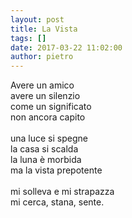 ```yaml
---
layout: post
title: La Vista
tags: []
date: 2017-03-22 11:02:00
author: pietro
---
```

Avere un amico<br/>avere un silenzio<br/>come un significato<br/>non ancora capito<br/><br/>una luce si spegne<br/>la casa si scalda<br/>la luna è morbida<br/>ma la vista prepotente<br/><br/>mi solleva e mi strapazza<br/>mi cerca, stana, sente.
